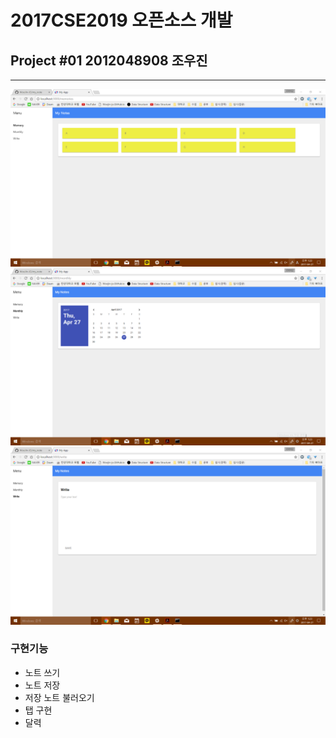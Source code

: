 # 2017CSE2019 오픈소스 개발
## Project #01 2012048908 조우진
***
![memory](https://raw.githubusercontent.com/WooJin-JO/my_note/master/images/memory.png)
![monthly](https://raw.githubusercontent.com/WooJin-JO/my_note/master/images/monthly.png)
![write](https://raw.githubusercontent.com/WooJin-JO/my_note/master/images/write.png)

### 구현기능
* 노트 쓰기
* 노트 저장
* 저장 노트 불러오기
* 탭 구현
* 달력
